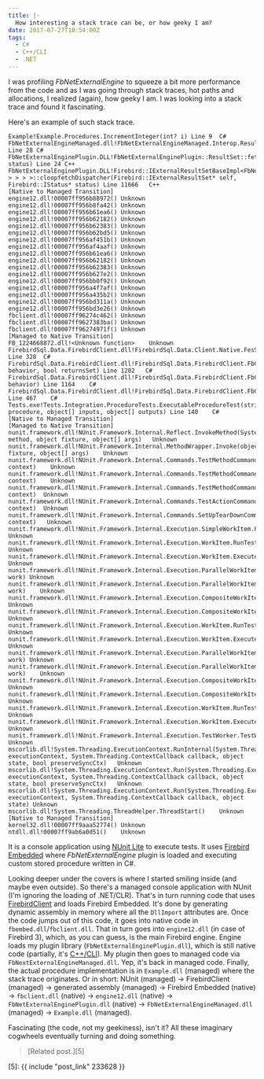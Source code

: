 ```yaml
---
title: |-
  How interesting a stack trace can be, or how geeky I am? 
date: 2017-07-27T10:54:00Z
tags:
  - C#
  - C++/CLI
  - .NET
---
```

I was profiling _FbNetExternalEngine_ to squeeze a bit more performance from the code and as I was going through stack traces, hot paths and allocations, I realized (again), how geeky I am. I was looking into a stack trace and found it fascinating.

<!-- excerpt -->

Here's an example of such stack trace.

```text
Example!Example.Procedures.IncrementInteger(int? i) Line 9	C#
FbNetExternalEngineManaged.dll!FbNetExternalEngineManaged.Interop.ResultSet.Fetch() Line 28	C#
FbNetExternalEnginePlugin.DLL!FbNetExternalEnginePlugin::ResultSet::fetch(Firebird::ThrowStatusWrapper* status) Line 24	C++
FbNetExternalEnginePlugin.DLL!Firebird::IExternalResultSetBaseImpl<FbNetExternalEnginePlugin::ResultSet,Firebird::ThrowStatusWrapper,Firebird::IDisposableImpl<FbNetExternalEnginePlugin::ResultSet,Firebird::ThrowStatusWrapper,Firebird::Inherit<Firebird::IVersionedImpl<FbNetExternalEnginePlugin::ResultSet,Firebird::ThrowStatusWrapper,Firebird::Inherit<Firebird::IExternalResultSet> > > > >::cloopfetchDispatcher(Firebird::IExternalResultSet* self, Firebird::IStatus* status) Line 11666	C++
[Native to Managed Transition]	
engine12.dll!00007ff956b88972()	Unknown
engine12.dll!00007ff956b8fa42()	Unknown
engine12.dll!00007ff956b61ea6()	Unknown
engine12.dll!00007ff956b62182()	Unknown
engine12.dll!00007ff956b62383()	Unknown
engine12.dll!00007ff956b62bd5()	Unknown
engine12.dll!00007ff956af451b()	Unknown
engine12.dll!00007ff956af4aaf()	Unknown
engine12.dll!00007ff956b61ea6()	Unknown
engine12.dll!00007ff956b62182()	Unknown
engine12.dll!00007ff956b62383()	Unknown
engine12.dll!00007ff956b627e2()	Unknown
engine12.dll!00007ff956bb0f92()	Unknown
engine12.dll!00007ff956a4f7af()	Unknown
engine12.dll!00007ff956a435b2()	Unknown
engine12.dll!00007ff956bd311a()	Unknown
engine12.dll!00007ff956bd3e26()	Unknown
fbclient.dll!00007ff96274c462()	Unknown
fbclient.dll!00007ff9627383ba()	Unknown
fbclient.dll!00007ff96274971f()	Unknown
[Managed to Native Transition]	
FB_1224668872.dll!<Unknown function>	Unknown
FirebirdSql.Data.FirebirdClient.dll!FirebirdSql.Data.Client.Native.FesStatement.Execute() Line 328	C#
FirebirdSql.Data.FirebirdClient.dll!FirebirdSql.Data.FirebirdClient.FbCommand.ExecuteCommand(System.Data.CommandBehavior behavior, bool returnsSet) Line 1202	C#
FirebirdSql.Data.FirebirdClient.dll!FirebirdSql.Data.FirebirdClient.FbCommand.ExecuteCommand(System.Data.CommandBehavior behavior) Line 1164	C#
FirebirdSql.Data.FirebirdClient.dll!FirebirdSql.Data.FirebirdClient.FbCommand.ExecuteNonQuery() Line 467	C#
Tests.exe!Tests.Integration.ProcedureTests.ExecutableProcedureTest(string procedure, object[] inputs, object[] outputs) Line 140	C#
[Native to Managed Transition]	
[Managed to Native Transition]	
nunit.framework.dll!NUnit.Framework.Internal.Reflect.InvokeMethod(System.Reflection.MethodInfo method, object fixture, object[] args)	Unknown
nunit.framework.dll!NUnit.Framework.Internal.MethodWrapper.Invoke(object fixture, object[] args)	Unknown
nunit.framework.dll!NUnit.Framework.Internal.Commands.TestMethodCommand.RunNonAsyncTestMethod(NUnit.Framework.Internal.TestExecutionContext context)	Unknown
nunit.framework.dll!NUnit.Framework.Internal.Commands.TestMethodCommand.RunTestMethod(NUnit.Framework.Internal.TestExecutionContext context)	Unknown
nunit.framework.dll!NUnit.Framework.Internal.Commands.TestMethodCommand.Execute(NUnit.Framework.Internal.TestExecutionContext context)	Unknown
nunit.framework.dll!NUnit.Framework.Internal.Commands.TestActionCommand.Execute(NUnit.Framework.Internal.TestExecutionContext context)	Unknown
nunit.framework.dll!NUnit.Framework.Internal.Commands.SetUpTearDownCommand.Execute(NUnit.Framework.Internal.TestExecutionContext context)	Unknown
nunit.framework.dll!NUnit.Framework.Internal.Execution.SimpleWorkItem.PerformWork()	Unknown
nunit.framework.dll!NUnit.Framework.Internal.Execution.WorkItem.RunTest()	Unknown
nunit.framework.dll!NUnit.Framework.Internal.Execution.WorkItem.Execute()	Unknown
nunit.framework.dll!NUnit.Framework.Internal.Execution.ParallelWorkItemDispatcher.Execute(NUnit.Framework.Internal.Execution.WorkItem work)	Unknown
nunit.framework.dll!NUnit.Framework.Internal.Execution.ParallelWorkItemDispatcher.Dispatch(NUnit.Framework.Internal.Execution.WorkItem work)	Unknown
nunit.framework.dll!NUnit.Framework.Internal.Execution.CompositeWorkItem.RunChildren()	Unknown
nunit.framework.dll!NUnit.Framework.Internal.Execution.CompositeWorkItem.PerformWork()	Unknown
nunit.framework.dll!NUnit.Framework.Internal.Execution.WorkItem.RunTest()	Unknown
nunit.framework.dll!NUnit.Framework.Internal.Execution.WorkItem.Execute()	Unknown
nunit.framework.dll!NUnit.Framework.Internal.Execution.ParallelWorkItemDispatcher.Execute(NUnit.Framework.Internal.Execution.WorkItem work)	Unknown
nunit.framework.dll!NUnit.Framework.Internal.Execution.ParallelWorkItemDispatcher.Dispatch(NUnit.Framework.Internal.Execution.WorkItem work)	Unknown
nunit.framework.dll!NUnit.Framework.Internal.Execution.CompositeWorkItem.RunChildren()	Unknown
nunit.framework.dll!NUnit.Framework.Internal.Execution.CompositeWorkItem.PerformWork()	Unknown
nunit.framework.dll!NUnit.Framework.Internal.Execution.WorkItem.RunTest()	Unknown
nunit.framework.dll!NUnit.Framework.Internal.Execution.WorkItem.Execute()	Unknown
nunit.framework.dll!NUnit.Framework.Internal.Execution.TestWorker.TestWorkerThreadProc()	Unknown
mscorlib.dll!System.Threading.ExecutionContext.RunInternal(System.Threading.ExecutionContext executionContext, System.Threading.ContextCallback callback, object state, bool preserveSyncCtx)	Unknown
mscorlib.dll!System.Threading.ExecutionContext.Run(System.Threading.ExecutionContext executionContext, System.Threading.ContextCallback callback, object state, bool preserveSyncCtx)	Unknown
mscorlib.dll!System.Threading.ExecutionContext.Run(System.Threading.ExecutionContext executionContext, System.Threading.ContextCallback callback, object state)	Unknown
mscorlib.dll!System.Threading.ThreadHelper.ThreadStart()	Unknown
[Native to Managed Transition]	
kernel32.dll!00007ff9aaa52774()	Unknown
ntdll.dll!00007ff9ab6a0d51()	Unknown
```

It is a console application using [NUnit Lite][1] to execute tests. It uses [Firebird Embedded][2] where _FbNetExternalEngine_ plugin is loaded and executing custom stored procedure written in C#. 

Looking deeper under the covers is where I started smiling inside (and maybe even outside). So there's a managed console application with NUnit (I'm ignoring the loading of .NET/CLR). That's in turn running code that uses [FirebirdClient][3] and loads Firebird Embedded. It's done by generating dynamic assembly in memory where all the `DllImport` attributes are. Once the code jumps out of this code, it goes into native code in `fbembed.dll`/`fbclient.dll`. That in turn goes into `engine12.dll` (in case of Firebird 3), which, as you can guess, is the main Firebird engine. Engine loads my plugin library (`FbNetExternalEnginePlugin.dll`), which is still native code (partially, it's [C++/CLI][4]). My plugin then goes to managed code via `FbNextExternalEngineManaged.dll`. Yep, it's back in managed code. Finally, the actual procedure implementation is in `Example.dll` (managed) where the stack trace originates. Or in short: NUnit (managed) → FirebirdClient (managed) → generated assembly (managed) → Firebird Embedded (native) → `fbclient.dll` (native) → `engine12.dll` (native) → `FbNetExternalEnginePlugin.dll` (native) → `FbNetExternalEngineManaged.dll` (managed) → `Example.dll` (managed). 

Fascinating (the code, not my geekiness), isn't it? All these imaginary cogwheels eventually turning and doing something.

> [Related post.][5]

[1]: https://github.com/nunit/docs/wiki/NUnitLite-Runner
[2]: https://www.firebirdsql.org/pdfmanual/html/ufb-cs-embedded.html
[3]: https://www.nuget.org/packages/FirebirdSql.Data.FirebirdClient
[4]: https://msdn.microsoft.com/en-us/library/68td296t.aspx
[5]: {{ include "post_link" 233628 }}